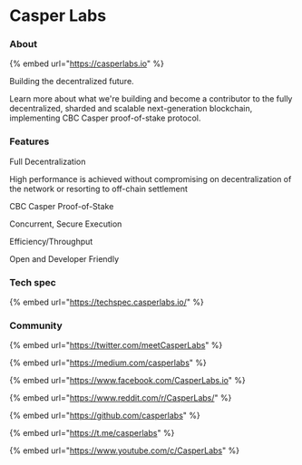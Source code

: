# Casper Labs

### About

{% embed url="https://casperlabs.io" %}



Building the decentralized future. 

Learn more about what we're building and become a contributor to the fully decentralized, sharded and scalable next-generation blockchain, implementing CBC Casper proof-of-stake protocol.



### Features

Full Decentralization 

High performance is achieved without compromising on decentralization of the network or resorting to off-chain settlement

CBC Casper Proof-of-Stake

Concurrent, Secure Execution

Efficiency/Throughput

Open and Developer Friendly

### Tech spec

{% embed url="https://techspec.casperlabs.io/" %}





### Community

{% embed url="https://twitter.com/meetCasperLabs" %}

{% embed url="https://medium.com/casperlabs" %}

{% embed url="https://www.facebook.com/CasperLabs.io" %}

{% embed url="https://www.reddit.com/r/CasperLabs/" %}

{% embed url="https://github.com/casperlabs" %}

{% embed url="https://t.me/casperlabs" %}

{% embed url="https://www.youtube.com/c/CasperLabs" %}



















